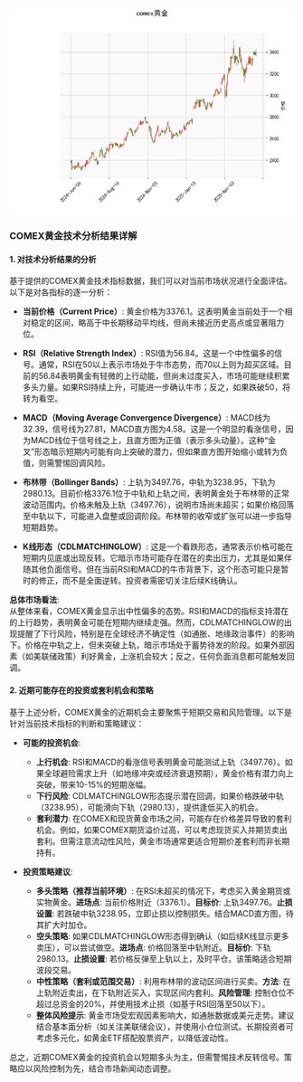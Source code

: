 ![图](comex_gold.png)

### COMEX黄金技术分析结果详解

#### 1. 对技术分析结果的分析
基于提供的COMEX黄金技术指标数据，我们可以对当前市场状况进行全面评估。以下是对各指标的逐一分析：

- **当前价格（Current Price）**: 黄金价格为3376.1。这表明黄金当前处于一个相对稳定的区间，略高于中长期移动平均线，但尚未接近历史高点或显著阻力位。

- **RSI（Relative Strength Index）**: RSI值为56.84。这是一个中性偏多的信号。通常，RSI在50以上表示市场处于牛市态势，而70以上则为超买区域。目前的56.84表明黄金有轻微的上行动能，但尚未过度买入，市场可能继续积累多头力量。如果RSI持续上升，可能进一步确认牛市；反之，如果跌破50，将转为看空。

- **MACD（Moving Average Convergence Divergence）**: MACD线为32.39，信号线为27.81，MACD直方图为4.58。这是一个明显的看涨信号，因为MACD线位于信号线之上，且直方图为正值（表示多头动量）。这种“金叉”形态暗示短期内可能有向上突破的潜力，但如果直方图开始缩小或转为负值，则需警惕回调风险。

- **布林带（Bollinger Bands）**: 上轨为3497.76，中轨为3238.95，下轨为2980.13。目前价格3376.1位于中轨和上轨之间，表明黄金处于布林带的正常波动范围内。价格未触及上轨（3497.76），说明市场尚未超买；如果价格回落至中轨以下，可能进入盘整或回调阶段。布林带的收窄或扩张可以进一步指导短期趋势。

- **K线形态（CDLMATCHINGLOW）**: 这是一个看跌形态，通常表示价格可能在短期内见底或出现反转。它暗示市场可能存在潜在的卖出压力，尤其是如果伴随其他负面信号。但在当前RSI和MACD的牛市背景下，这个形态可能只是暂时的修正，而不是全面逆转。投资者需密切关注后续K线确认。

**总体市场看法**:  
从整体来看，COMEX黄金显示出中性偏多的态势。RSI和MACD的指标支持潜在的上行趋势，表明黄金可能在短期内继续走强。然而，CDLMATCHINGLOW的出现提醒了下行风险，特别是在全球经济不确定性（如通胀、地缘政治事件）的影响下。价格在中轨之上，但未突破上轨，暗示市场处于蓄势待发的阶段。如果外部因素（如美联储政策）利好黄金，上涨机会较大；反之，任何负面消息都可能触发回调。

#### 2. 近期可能存在的投资或套利机会和策略
基于上述分析，COMEX黄金的近期机会主要聚焦于短期交易和风险管理。以下是针对当前技术指标的判断和策略建议：

- **可能的投资机会**:
  - **上行机会**: RSI和MACD的看涨信号表明黄金可能测试上轨（3497.76）。如果全球避险需求上升（如地缘冲突或经济衰退预期），黄金价格有潜力向上突破，带来10-15%的短期涨幅。
  - **下行风险**: CDLMATCHINGLOW形态提示潜在回调，如果价格跌破中轨（3238.95），可能滑向下轨（2980.13），提供逢低买入的机会。
  - **套利潜力**: 在COMEX和现货黄金市场之间，可能存在价格差异导致的套利机会。例如，如果COMEX期货溢价过高，可以考虑现货买入并期货卖出套利。但需注意流动性风险，黄金市场通常更适合短期价差套利而非长期持有。

- **投资策略建议**:
  - **多头策略（推荐当前环境）**: 在RSI未超买的情况下，考虑买入黄金期货或实物黄金。**进场点**: 当前价格附近（3376.1）。**目标价**: 上轨3497.76。**止损设置**: 若跌破中轨3238.95，立即止损以控制损失。结合MACD直方图，待其扩大时加仓。
  - **空头策略**: 如果CDLMATCHINGLOW形态得到确认（如后续K线显示更多卖压），可以尝试做空。**进场点**: 价格回落至中轨附近。**目标价**: 下轨2980.13。**止损设置**: 若价格反弹至上轨以上，及时平仓。该策略适合短期波段交易。
  - **中性策略（套利或范围交易）**: 利用布林带的波动区间进行买卖。**方法**: 在上轨附近卖出，在下轨附近买入，实现区间内套利。**风险管理**: 控制仓位不超过总资金的20%，并使用技术止损（如基于RSI回落至50以下）。
  - **整体风险提示**: 黄金市场受宏观因素影响大，如通胀数据或美元走势。建议结合基本面分析（如关注美联储会议），并使用小仓位测试。长期投资者可考虑多元化，如黄金ETF搭配股票资产，以降低波动性。

总之，近期COMEX黄金的投资机会以短期多头为主，但需警惕技术反转信号。策略应以风险控制为先，结合市场新闻动态调整。